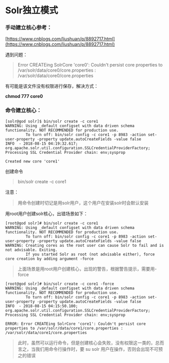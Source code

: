 # Solr独立模式

### 手动建立核心参考：

[https://www.cnblogs.com/liushuan/p/8892717.html](https://www.cnblogs.com/liushuan/p/8892717.html)

遇到问题：

> Error CREATEing SolrCore 'core0': Couldn't persist core properties to /var/solr/data/core0/core.properties : /var/solr/data/core0/core.properties

有可能是该文件没有权限进行保存，解决方式：

**chmod 777 core0**

### 命令建立核心：

```
[solr@god solr]$ bin/solr create -c core1
WARNING: Using _default configset with data driven schema functionality. NOT RECOMMENDED for production use.
         To turn off: bin/solr config -c core1 -p 8983 -action set-user-property -property update.autoCreateFields -value false
INFO  - 2018-08-15 04:19:32.617; org.apache.solr.util.configuration.SSLCredentialProviderFactory; Processing SSL Credential Provider chain: env;sysprop

Created new core 'core1'
```

创建命令

> bin/solr create -c core1

注意：

> 用命令创建时切记是用solr用户，这个用户在安装solr时会默认安装

用root用户创建solr核心，出错场景如下：

```
[root@god solr]# bin/solr create -c core1
WARNING: Using _default configset with data driven schema functionality. NOT RECOMMENDED for production use.
         To turn off: bin/solr config -c core1 -p 8983 -action set-user-property -property update.autoCreateFields -value false
WARNING: Creating cores as the root user can cause Solr to fail and is not advisable. Exiting.
         If you started Solr as root (not advisable either), force core creation by adding argument -force
```

> 上面场景是用root用户创建核心，出现的警告，根据警告提示，需要用-force

```
[root@god solr]# bin/solr create -c core1 -force
WARNING: Using _default configset with data driven schema functionality. NOT RECOMMENDED for production use.
         To turn off: bin/solr config -c core1 -p 8983 -action set-user-property -property update.autoCreateFields -value false
INFO  - 2018-08-15 04:15:50.100; org.apache.solr.util.configuration.SSLCredentialProviderFactory; Processing SSL Credential Provider chain: env;sysprop

ERROR: Error CREATEing SolrCore 'core1': Couldn't persist core properties to /var/solr/data/core1/core.properties : /var/solr/data/core1/core.properties
```

> 此时，虽然可以运行命令，但是创建核心会失败，没有权限这一类的，总而言之，当我们用命令行操作时，要 su solr 用户在操作，否则会出现不可预之的错误



